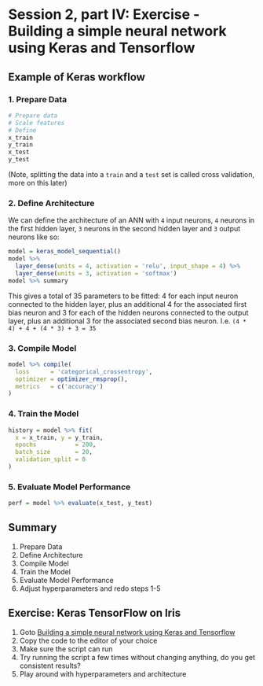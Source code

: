Session 2, part IV: Exercise - Building a simple neural network using Keras and Tensorflow
================

Example of Keras workflow
-------------------------

### 1. Prepare Data

``` r
# Prepare data
# Scale features
# Define
x_train
y_train
x_test
y_test
```

(Note, splitting the data into a `train` and a `test` set is called cross validation, more on this later)

### 2. Define Architecture

We can define the architecture of an ANN with `4` input neurons, `4` neurons in the first hidden layer, `3` neurons in the second hidden layer and `3` output neurons like so:

``` r
model = keras_model_sequential()
model %>% 
  layer_dense(units = 4, activation = 'relu', input_shape = 4) %>% 
  layer_dense(units = 3, activation = 'softmax')
model %>% summary
```

This gives a total of 35 parameters to be fitted: 4 for each input neuron connected to the hidden layer, plus an additional 4 for the associated first bias neuron and 3 for each of the hidden neurons connected to the output layer, plus an additional 3 for the associated second bias neuron. I.e. `(4 * 4) + 4 + (4 * 3) + 3 = 35`

### 3. Compile Model

``` r
model %>% compile(
  loss      = 'categorical_crossentropy',
  optimizer = optimizer_rmsprop(),
  metrics   = c('accuracy')
)
```

### 4. Train the Model

``` r
history = model %>% fit(
  x = x_train, y = y_train,
  epochs           = 200,
  batch_size       = 20,
  validation_split = 0
)
```

### 5. Evaluate Model Performance

``` r
perf = model %>% evaluate(x_test, y_test)
```

Summary
-------

1.  Prepare Data
2.  Define Architecture
3.  Compile Model
4.  Train the Model
5.  Evaluate Model Performance
6.  Adjust hyperparameters and redo steps 1-5

Exercise: Keras TensorFlow on Iris
----------------------------------

1.  Goto [Building a simple neural network using Keras and Tensorflow](https://github.com/leonjessen/keras_tensorflow_on_iris)
2.  Copy the code to the editor of your choice
3.  Make sure the script can run
4.  Try running the script a few times without changing anything, do you get consistent results?
5.  Play around with hyperparameters and architecture
